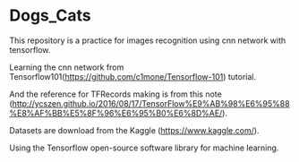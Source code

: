 # Dogs_Cats
This repository is a practice for images recognition using cnn network with tensorflow.

Learning the cnn network from Tensorflow101(https://github.com/c1mone/Tensorflow-101) tutorial.

And the reference for TFRecords making is from this note
(http://ycszen.github.io/2016/08/17/TensorFlow%E9%AB%98%E6%95%88%E8%AF%BB%E5%8F%96%E6%95%B0%E6%8D%AE/).

Datasets are download from the Kaggle (https://www.kaggle.com/).

Using the Tensorflow open-source software library for machine learning.


